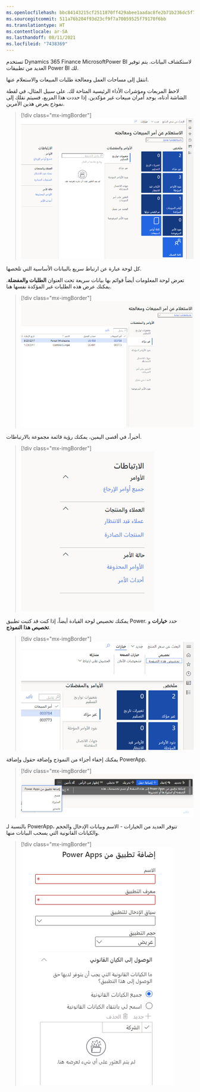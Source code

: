 ```yaml
---
ms.openlocfilehash: bbc84143215cf2511870ff429abee1aadac8fe2b71b236dc5f70441e64b0787d
ms.sourcegitcommit: 511a76b204f93d23cf9f7a70059525f79170f6bb
ms.translationtype: HT
ms.contentlocale: ar-SA
ms.lasthandoff: 08/11/2021
ms.locfileid: "7438369"
---
```

تستخدم Dynamics 365 Finance MicrosoftPower BI لاستكشاف البيانات. يتم توفير العديد من تطبيقات Power BI لك.

انتقل إلى مساحات العمل ومعالجة طلبات المبيعات والاستعلام عنها.

لاحظ المربعات ومؤشرات الأداء الرئيسية المتاحة لك. على سبيل المثال، في لقطة الشاشة أدناه، يوجد أمران مبيعات غير مؤكدين. إذا حددت هذا المربع، فسيتم نقلك إلى نموذج يعرض هذين الأمرين.

> [!div class="mx-imgBorder"]
> ![معالجة أوامر المبيعات ولوحة الاستعلام التي تعرض عدة مربعات](../media/m2-l4-p1.png)

كل لوحة عبارة عن ارتباط سريع بالبيانات الأساسية التي تلخصها.

تعرض لوحة المعلومات أيضاً قوائم بها بيانات سريعة تحت العنوان **الطلبات والمفضلة**. يمكنك عرض هذه الطلبات غير المؤكدة نفسها هنا.

> [!div class="mx-imgBorder"]
> ![الأوامر والمفضلات](../media/m2-l4-p2.png)

أخيراً، في أقصى اليمين، يمكنك رؤية قائمة مجموعة بالارتباطات.

> [!div class="mx-imgBorder"]
> ![الارتباطات](../media/m2-l4-p3.png)

يمكنك تخصيص لوحة القيادة أيضاً، إذا كنت قد كتبت تطبيق Power. حدد **خيارات** و **تخصيص هذا النموذج**.

> [!div class="mx-imgBorder"]
> ![إضفاء الطابع الشخصي على هذا النموذج](../media/m2-l4-p4.png)

يمكنك إخفاء أجزاء من النموذج وإضافة حقول وإضافة PowerApp.

> [!div class="mx-imgBorder"]
> ![إضافة PowerApp ](../media/m2-l4-p5.png)

بالنسبة لـ PowerApp، تتوفر العديد من الخيارات - الاسم وبيانات الإدخال والحجم والكيانات القانونية التي يسحب البيانات منها.

> [!div class="mx-imgBorder"]
> ![إدراج PowerApp](../media/m2-l4-p6.png)

